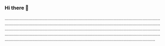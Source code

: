 ### Hi there 👋

........................................................................................................................................................................................................................................................................................................................................................................................................................................................................................................................................................................................................................................